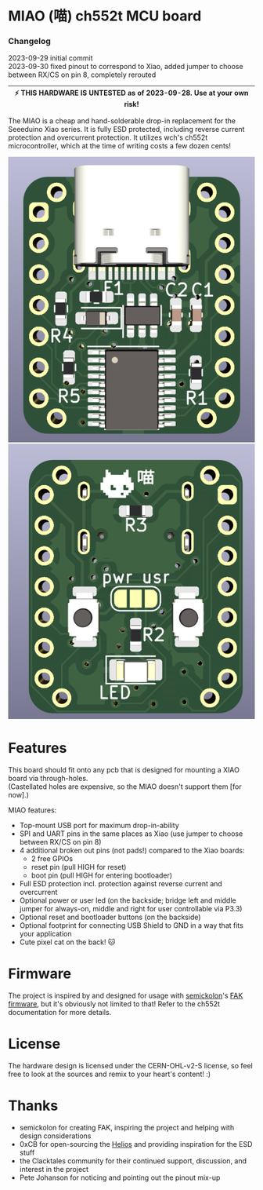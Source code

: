 # MIAO (喵) ch552t MCU board

### Changelog
2023-09-29 initial commit  
2023-09-30 fixed pinout to correspond to Xiao, added jumper to choose between RX/CS on pin 8, completely rerouted

| :zap: **THIS HARDWARE IS UNTESTED** as of 2023-09-28. **Use at your own risk!** |
|---------------------------------------------------------------------------------|

The MIAO is a cheap and hand-solderable drop-in replacement for the Seeeduino Xiao series.
It is fully ESD protected, including reverse current protection and overcurrent protection.
It utilizes wch's ch552t microcontroller, which at the time of writing costs a few dozen cents!

![miaofront](https://github.com/kilipan/miao/blob/main/img/miao_3d_front.png?raw=true)
![miaoback](https://github.com/kilipan/miao/blob/main/img/miao_3d_back.png?raw=true)

# Features
This board should fit onto any pcb that is designed for mounting a XIAO board via through-holes.  
(Castellated holes are expensive, so the MIAO doesn't support them [for now].)

MIAO features:
- Top-mount USB port for maximum drop-in-ability
- SPI and UART pins in the same places as Xiao (use jumper to choose between RX/CS on pin 8)
- 4 additional broken out pins (not pads!) compared to the Xiao boards:
  - 2 free GPIOs
  - reset pin (pull HIGH for reset)
  - boot pin (pull HIGH for entering bootloader)
- Full ESD protection incl. protection against reverse current and overcurrent
- Optional power or user led (on the backside; bridge left and middle jumper for always-on, middle and right for user controllable via P3.3)
- Optional reset and bootloader buttons (on the backside)
- Optional footprint for connecting USB Shield to GND in a way that fits your application
- Cute pixel cat on the back! 🐱


# Firmware
The project is inspired by and designed for usage with [semickolon](https://github.com/semickolon/)'s [FAK firmware](https://github.com/semickolon/fak/), but it's obviously not limited to that! Refer to the ch552t documentation for more details.

# License
The hardware design is licensed under the CERN-OHL-v2-S license, so feel free to look at the sources and remix to your heart's content! :)

# Thanks
- semickolon for creating FAK, inspiring the project and helping with design considerations
- 0xCB for open-sourcing the [Helios](https://github.com/0xCB-dev/0xCB-Helios/) and providing inspiration for the ESD stuff
- the Clacktales community for their continued support, discussion, and interest in the project
- Pete Johanson for noticing and pointing out the pinout mix-up
